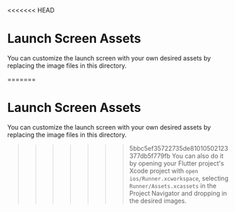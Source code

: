 <<<<<<< HEAD
# Launch Screen Assets

You can customize the launch screen with your own desired assets by replacing the image files in this directory.

=======
# Launch Screen Assets

You can customize the launch screen with your own desired assets by replacing the image files in this directory.

>>>>>>> 5bbc5ef35722735de81010502123377db5f779fb
You can also do it by opening your Flutter project's Xcode project with `open ios/Runner.xcworkspace`, selecting `Runner/Assets.xcassets` in the Project Navigator and dropping in the desired images.